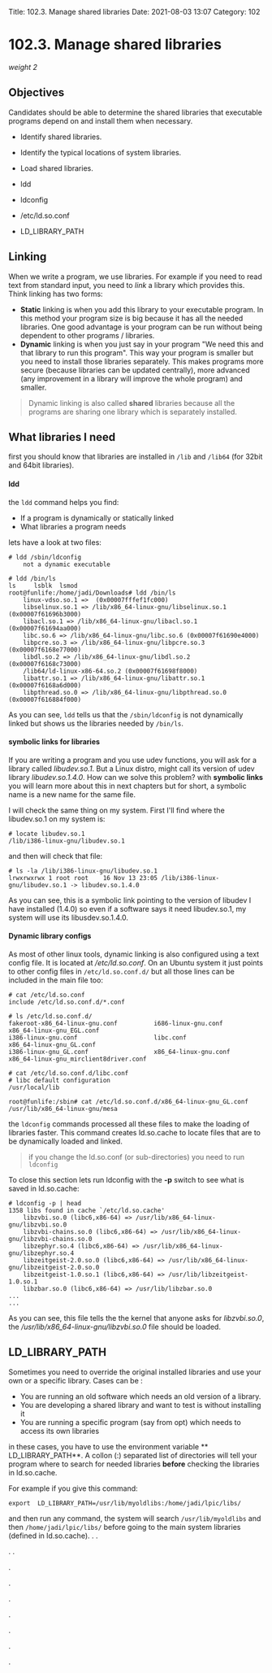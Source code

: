 Title: 102.3. Manage shared libraries
Date: 2021-08-03 13:07
Category: 102

# 102.3. Manage shared libraries

*weight 2*

## Objectives

Candidates should be able to determine the shared libraries that executable programs depend on and install them when necessary.

- Identify shared libraries.
- Identify the typical locations of system libraries.
- Load shared libraries.


- ldd
- ldconfig
- /etc/ld.so.conf
- LD_LIBRARY_PATH

## Linking
When we write a program, we use libraries. For example if you need to read text from standard input, you need to *link* a library which provides this. Think linking has two forms:

- **Static** linking is when you add this library to your executable program. In this method your program size is big because it has all the needed libraries. One good advantage is your program can be run without being dependent to other programs / libraries.
- **Dynamic** linking is when you just say in your program "We need this and that library to run this program". This way your program is smaller but you need to install those libraries separately. This makes programs more secure (because libraries can be updated centrally), more advanced (any improvement in a library will improve the whole program) and smaller.

> Dynamic linking is also called **shared** libraries because all the programs are sharing one library which is separately installed.

## What libraries I need
first you should know that libraries are installed in `/lib` and `/lib64` (for 32bit and 64bit libraries).

#### ldd
the `ldd` command helps you find:
- If a program is dynamically or statically linked
- What libraries a program needs

lets have a look at two files:
```
# ldd /sbin/ldconfig
	not a dynamic executable

# ldd /bin/ls
ls     lsblk  lsmod  
root@funlife:/home/jadi/Downloads# ldd /bin/ls
	linux-vdso.so.1 =>  (0x00007fffef1fc000)
	libselinux.so.1 => /lib/x86_64-linux-gnu/libselinux.so.1 (0x00007f61696b3000)
	libacl.so.1 => /lib/x86_64-linux-gnu/libacl.so.1 (0x00007f61694aa000)
	libc.so.6 => /lib/x86_64-linux-gnu/libc.so.6 (0x00007f61690e4000)
	libpcre.so.3 => /lib/x86_64-linux-gnu/libpcre.so.3 (0x00007f6168e77000)
	libdl.so.2 => /lib/x86_64-linux-gnu/libdl.so.2 (0x00007f6168c73000)
	/lib64/ld-linux-x86-64.so.2 (0x00007f61698f8000)
	libattr.so.1 => /lib/x86_64-linux-gnu/libattr.so.1 (0x00007f6168a6d000)
	libpthread.so.0 => /lib/x86_64-linux-gnu/libpthread.so.0 (0x00007f616884f000)
```

As you can see, `ldd` tells us that the `/sbin/ldconfig` is not dynamically linked but shows us the libraries needed by `/bin/ls`.

#### symbolic links for libraries
If you are writing a program and you use udev functions, you will ask for a library called *libudev.so.1*. But a Linux distro, might call its version of udev library *libudev.so.1.4.0*. How can we solve this problem? with **symbolic links** you will learn more about this in next chapters but for short, a symbolic name is a new name for the same file.

I will check the same thing on my system. First I'll find where the libudev.so.1 on my system is:

	# locate libudev.so.1
	/lib/i386-linux-gnu/libudev.so.1

and then will check that file:

	# ls -la /lib/i386-linux-gnu/libudev.so.1
	lrwxrwxrwx 1 root root    16 Nov 13 23:05 /lib/i386-linux-gnu/libudev.so.1 -> libudev.so.1.4.0

As you can see, this is a symbolic link pointing to the version of libudev I have installed (1.4.0) so even if a software says it need libudev.so.1, my system will use its libusdev.so.1.4.0.

#### Dynamic library configs
As most of other linux tools, dynamic linking is also configured using a text config file. It is located at */etc/ld.so.conf*. On an Ubuntu system it just points to other config files in `/etc/ld.so.conf.d/` but all those lines can be included in the main file too:

```
# cat /etc/ld.so.conf
include /etc/ld.so.conf.d/*.conf

# ls /etc/ld.so.conf.d/
fakeroot-x86_64-linux-gnu.conf          i686-linux-gnu.conf                     x86_64-linux-gnu_EGL.conf               
i386-linux-gnu.conf                     libc.conf                               x86_64-linux-gnu_GL.conf                
i386-linux-gnu_GL.conf                  x86_64-linux-gnu.conf                   x86_64-linux-gnu_mirclient8driver.conf  

# cat /etc/ld.so.conf.d/libc.conf
# libc default configuration
/usr/local/lib

root@funlife:/sbin# cat /etc/ld.so.conf.d/x86_64-linux-gnu_GL.conf
/usr/lib/x86_64-linux-gnu/mesa
```

the `ldconfig` commands processed all these files to make the loading of libraries faster. This command creates ld.so.cache to locate files that are to be dynamically loaded and linked.

> if you change the ld.so.conf (or sub-directories) you need to run `ldconfig`

To close this section lets run ldconfig with the **-p** switch to see what is saved in ld.so.cache:

```
# ldconfig -p | head
1358 libs found in cache `/etc/ld.so.cache'
	libzvbi.so.0 (libc6,x86-64) => /usr/lib/x86_64-linux-gnu/libzvbi.so.0
	libzvbi-chains.so.0 (libc6,x86-64) => /usr/lib/x86_64-linux-gnu/libzvbi-chains.so.0
	libzephyr.so.4 (libc6,x86-64) => /usr/lib/x86_64-linux-gnu/libzephyr.so.4
	libzeitgeist-2.0.so.0 (libc6,x86-64) => /usr/lib/x86_64-linux-gnu/libzeitgeist-2.0.so.0
	libzeitgeist-1.0.so.1 (libc6,x86-64) => /usr/lib/libzeitgeist-1.0.so.1
	libzbar.so.0 (libc6,x86-64) => /usr/lib/libzbar.so.0
...
...
```

As you can see, this file tells the the kernel that anyone asks for *libzvbi.so.0*, the */usr/lib/x86_64-linux-gnu/libzvbi.so.0* file should be loaded.

## LD_LIBRARY_PATH
Sometimes you need to override the original installed libraries and use your own or a specific library. Cases can be :
- You are running an old software which needs an old version of a library.
- You are developing a shared library and want to test is without installing it
- You are running a specific program (say from opt) which needs to access its own libraries

in these cases, you have to use the environment variable ** LD_LIBRARY_PATH**. A collon (:) separated list of directories will tell your program where to search for needed libraries **before** checking the libraries in ld.so.cache.

For example if you give this command:

	export  LD_LIBRARY_PATH=/usr/lib/myoldlibs:/home/jadi/lpic/libs/

and then run any command, the system will search `/usr/lib/myoldlibs` and then `/home/jadi/lpic/libs/` before going to the main system libraries (defined in ld.so.cache).
.
.

.
.

.


.

.

.

.

.

.
